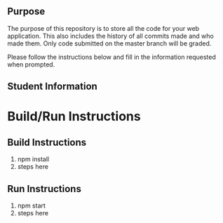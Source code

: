 

## Purpose

The purpose of this repository is to store all the code for your web application. This also includes the history of all commits made and who made them. Only code submitted on the master branch will be graded.

Please follow the instructions below and fill in the information requested when prompted.

## Student Information

# Build/Run Instructions

## Build Instructions
1. npm install
2. steps here

## Run Instructions
1. npm start
2. steps here 
